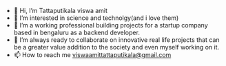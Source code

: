 - 👋 Hi, I’m Tattaputikala viswa amit
- 👀 I’m interested in science and technolgy(and i love them)
- 🌱 I’m a working professional building projects for a startup company based in bengaluru as a backend developer.
- 💞️ I’m always ready to collaborate on innovative real life projects that can be a greater value addition to the society and even myself working on it.
- 📫 How to reach me viswaamittattaputikala@gmail.com 

<!---
viswaamitcodes/viswaamitcodes is a ✨ special ✨ repository because its `README.md` (this file) appears on your GitHub profile.
You can click the Preview link to take a look at your changes.
--->
